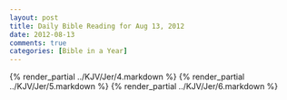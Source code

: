 ```yaml
---
layout: post
title: Daily Bible Reading for Aug 13, 2012
date: 2012-08-13
comments: true
categories: [Bible in a Year]
---
```

{% render_partial ../KJV/Jer/4.markdown %}
{% render_partial ../KJV/Jer/5.markdown %}
{% render_partial ../KJV/Jer/6.markdown %}
